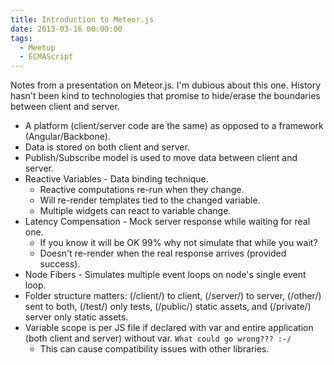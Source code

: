 ```yaml
---
title: Introduction to Meteor.js
date: 2013-03-16 00:00:00
tags:
  - Meetup
  - ECMAScript
---
```

Notes from a presentation on Meteor.js.  I'm dubious about this one.  History hasn't been kind to technologies that promise to hide/erase the boundaries between client and server.

* A platform (client/server code are the same) as opposed to a framework (Angular/Backbone).
* Data is stored on both client and server.
* Publish/Subscribe model is used to move data between client and server.
* Reactive Variables - Data binding technique.
  * Reactive computations re-run when they change.
  * Will re-render templates tied to the changed variable.
  * Multiple widgets can react to variable change.
* Latency Compensation - Mock server response while waiting for real one.
  * If you know it will be OK 99% why not simulate that while you wait?
  * Doesn't re-render when the real response arrives (provided success).
* Node Fibers - Simulates multiple event loops on node's single event loop.
* Folder structure matters: (/client/) to client, (/server/) to server, (/other/) sent to both, (/test/) only tests, (/public/) static assets, and (/private/) server only static assets.
* Variable scope is per JS file if declared with var and entire application (both client and server) without var.  `What could go wrong??? :-/`
  * This can cause compatibility issues with other libraries.